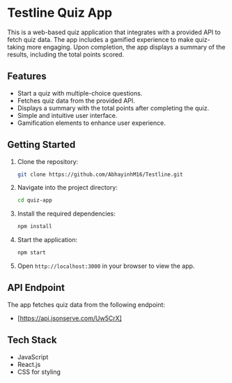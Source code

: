 # Testline Quiz App 

This is a web-based quiz application that integrates with a provided API to fetch quiz data. The app includes a gamified experience to make quiz-taking more engaging. Upon completion, the app displays a summary of the results, including the total points scored.

## Features
- Start a quiz with multiple-choice questions.
- Fetches quiz data from the provided API.
- Displays a summary with the total points after completing the quiz.
- Simple and intuitive user interface.
- Gamification elements to enhance user experience.

## Getting Started

1. Clone the repository:
   ```bash
   git clone https://github.com/AbhayinhM16/Testline.git
   ```

2. Navigate into the project directory:
   ```bash
   cd quiz-app
   ```

3. Install the required dependencies:
   ```bash
   npm install
   ```

4. Start the application:
   ```bash
   npm start
   ```

5. Open `http://localhost:3000` in your browser to view the app.

## API Endpoint

The app fetches quiz data from the following endpoint:
- [https://api.jsonserve.com/Uw5CrX]

## Tech Stack

- JavaScript 
- React.js 
- CSS for styling
